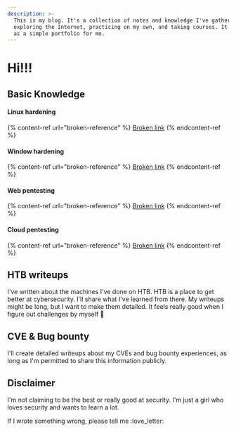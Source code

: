 ```yaml
---
description: >-
  This is my blog. It's a collection of notes and knowledge I've gathered from
  exploring the Internet, practicing on my own, and taking courses. It also acts
  as a simple portfolio for me.
---
```


# Hi!!!

## Basic Knowledge

#### Linux hardening

{% content-ref url="broken-reference" %}
[Broken link](broken-reference)
{% endcontent-ref %}

#### Window hardening

{% content-ref url="broken-reference" %}
[Broken link](broken-reference)
{% endcontent-ref %}

#### Web pentesting

{% content-ref url="broken-reference" %}
[Broken link](broken-reference)
{% endcontent-ref %}

#### Cloud pentesting

{% content-ref url="broken-reference" %}
[Broken link](broken-reference)
{% endcontent-ref %}

## HTB writeups

I've written about the machines I've done on HTB. HTB is a place to get better at cybersecurity. I'll share what I've learned from there. My writeups might be long, but I want to make them detailed. It feels really good when I figure out challenges by myself 😤

## CVE & Bug bounty

I'll create detailed writeups about my CVEs and bug bounty experiences, as long as I'm permitted to share this information publicly.

## Disclaimer

I'm not claiming to be the best or really good at security. I'm just a girl who loves security and wants to learn a lot.

If I wrote something wrong, please tell me :love\_letter:
